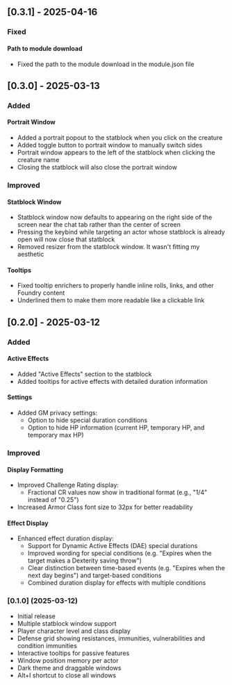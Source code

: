 ## [0.3.1] - 2025-04-16

### Fixed
#### Path to module download
- Fixed the path to the module download in the module.json file

## [0.3.0] - 2025-03-13

### Added
#### Portrait Window
- Added a portrait popout to the statblock when you click on the creature
- Added toggle button to portrait window to manually switch sides
- Portrait window appears to the left of the statblock when clicking the creature name
- Closing the statblock will also close the portrait window

### Improved
#### Statblock Window
- Statblock window now defaults to appearing on the right side of the screen near the chat tab rather than the center of screen
- Pressing the keybind while targeting an actor whose statblock is already open will now close that statblock
- Removed resizer from the statblock window. It wasn't fitting my aesthetic

#### Tooltips
- Fixed tooltip enrichers to properly handle inline rolls, links, and other Foundry content
- Underlined them to make them more readable like a clickable link

## [0.2.0] - 2025-03-12

### Added
#### Active Effects
- Added "Active Effects" section to the statblock
- Added tooltips for active effects with detailed duration information

#### Settings
- Added GM privacy settings:
  - Option to hide special duration conditions
  - Option to hide HP information (current HP, temporary HP, and temporary max HP)

### Improved
#### Display Formatting
- Improved Challenge Rating display:
  - Fractional CR values now show in traditional format (e.g., "1/4" instead of "0.25")
- Increased Armor Class font size to 32px for better readability

#### Effect Display
- Enhanced effect duration display:
  - Support for Dynamic Active Effects (DAE) special durations
  - Improved wording for special conditions (e.g. "Expires when the target makes a Dexterity saving throw")
  - Clear distinction between time-based events (e.g. "Expires when the next day begins") and target-based conditions
  - Combined duration display for effects with multiple conditions

### [0.1.0] (2025-03-12)

- Initial release
- Multiple statblock window support
- Player character level and class display
- Defense grid showing resistances, immunities, vulnerabilities and condition immunities
- Interactive tooltips for passive features
- Window position memory per actor
- Dark theme and draggable windows
- Alt+I shortcut to close all windows
